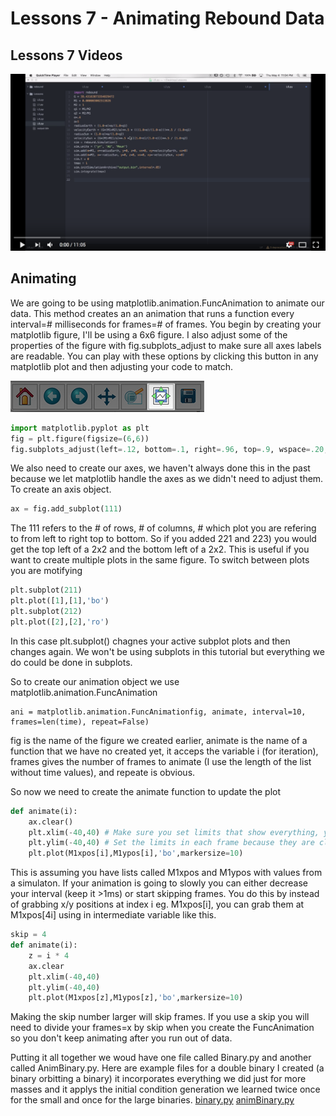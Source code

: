 # Lessons 7 - Animating Rebound Data

## Lessons 7 Videos
[![Alt text](/L6.png)](https://www.youtube.com/watch?v=iiFHiK4mug0)

## Animating
We are going to be using matplotlib.animation.FuncAnimation to animate our data. This method creates an an animation that runs a function every interval=# milliseconds for frames=# of frames. You begin by creating your matplotlib figure, I'll be using a 6x6 figure. I also adjust some of the properties of the figure with fig.subplots_adjust to make sure all axes labels are readable. You can play with these options by clicking this button in any matplotlib plot and then adjusting your code to match.

![button](/button.jpg)
```python
import matplotlib.pyplot as plt
fig = plt.figure(figsize=(6,6))
fig.subplots_adjust(left=.12, bottom=.1, right=.96, top=.9, wspace=.20, hspace=.27)
```

We also need to create our axes, we haven't always done this in the past because we let matplotlib handle the axes as we didn't need to adjust them. To create an axis object.

```python
ax = fig.add_subplot(111)
```
The 111 refers to the # of rows, # of columns, # which plot you are refering to from left to right top to bottom. So if you added 221 and 223) you would get the top left of a 2x2 and the bottom left of a 2x2. This is useful if you want to create multiple plots in the same figure. To switch between plots you are motifying 
```python
plt.subplot(211)
plt.plot([1],[1],'bo')
plt.subplot(212)
plt.plot([2],[2],'ro')
```
In this case plt.subplot() chagnes your active subplot plots and then changes again. We won't be using subplots in this tutorial but everything we do could be done in subplots.

So to create our animation object we use matplotlib.animation.FuncAnimation
```
ani = matplotlib.animation.FuncAnimationfig, animate, interval=10, frames=len(time), repeat=False)
```
fig is the name of the figure we created earlier, animate is the name of a function that we have no created yet, it acceps the variable i (for iteration), frames gives the number of frames to animate (I use the length of the list without time values), and repeate is obvious.

So now we need to create the animate function to update the plot 
```python
def animate(i):
    ax.clear()
    plt.xlim(-40,40) # Make sure you set limits that show everything, you may see a blank plot if you have bad limits.
    plt.ylim(-40,40) # Set the limits in each frame because they are cleared by ax.clear()
    plt.plot(M1xpos[i],M1ypos[i],'bo',markersize=10)
```
This is assuming you have lists called M1xpos and M1ypos with values from a simulaton. If your animation is going to slowly you can either decrease your interval (keep it >1ms) or start skipping frames. You do this by instead of grabbing x/y positions at index i eg. M1xpos[i], you can grab them at M1xpos[4i] using in intermediate variable like this.
```python
skip = 4
def animate(i):
    z = i * 4
    ax.clear
    plt.xlim(-40,40)
    plt.ylim(-40,40) 
    plt.plot(M1xpos[z],M1ypos[z],'bo',markersize=10)
```
Making the skip number larger will skip frames. If you use a skip you will need to divide your frames=x by skip when you create the FuncAnimation so you don't keep animating after you run out of data.

Putting it all together we woud have one file called Binary.py and another called AnimBinary.py. Here are example files for a double binary I created (a binary orbitting a binary) it incorporates everything we did just for more masses and it applys the initial condition generation we learned twice once for the small and once for the large binaries.
[binary.py](/binary.py )
[animBinary.py](/animBinary.py )
